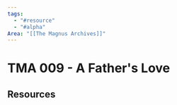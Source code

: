 ```yaml
---
tags:
  - "#resource"
  - "#alpha"
Area: "[[The Magnus Archives]]"
---
```


# TMA 009 - A Father's Love


## Resources


